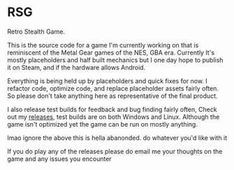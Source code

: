 # RSG
Retro Stealth Game.

This is the source code for a game I'm currently working on that is reminiscent of the Metal Gear games of the NES, GBA era. Currently It's mostly placeholders and half built mechanics but I one day hope to publish it on Steam, and if the hardware allows Android.

Everything is being held up by placeholders and quick fixes for now. I refactor code, optimize code, and replace placeholder assets fairly often. So please don't take anything here as representative of the final product.

I also release test builds for feedback and bug finding fairly often, Check out my [releases](https://github.com/IliaBahmutov/RSG/releases), test builds are on both Windows and Linux. Although the game isn't optimized yet the game can be run on mostly anything.

lmao ignore the above this is hella abanonded. do whatever you'd like with it

If you do play any of the releases please do email me your thoughts on the game and any issues you encounter 
